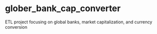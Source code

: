 # glober_bank_cap_converter
ETL project focusing on global banks, market capitalization, and currency conversion
